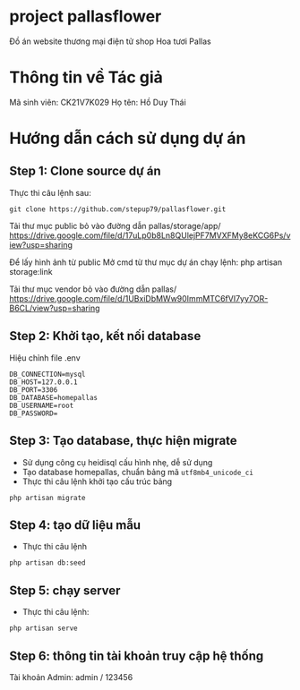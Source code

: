 # project pallasflower
Đồ án website thương mại điện tử shop Hoa tươi Pallas

# Thông tin về Tác giả
Mã sinh viên: CK21V7K029
Họ tên: Hồ Duy Thái

# Hướng dẫn cách sử dụng dự án
## Step 1: Clone source dự án
Thực thi câu lệnh sau:
```
git clone https://github.com/stepup79/pallasflower.git
```

Tải thư mục public bỏ vào đường dẫn pallas/storage/app/
https://drive.google.com/file/d/17uLp0b8Ln8QUlejPF7MVXFMy8eKCG6Ps/view?usp=sharing

Để lấy hình ảnh từ public
Mở cmd từ thư mục dự án chạy lệnh: php artisan storage:link

Tải thư mục vendor bỏ vào đường dẫn pallas/
https://drive.google.com/file/d/1UBxiDbMWw90ImmMTC6fVI7yy7OR-B6CL/view?usp=sharing

## Step 2: Khởi tạo, kết nối database
Hiệu chỉnh file .env
```
DB_CONNECTION=mysql
DB_HOST=127.0.0.1
DB_PORT=3306
DB_DATABASE=homepallas
DB_USERNAME=root
DB_PASSWORD=
```

## Step 3: Tạo database, thực hiện migrate
- Sử dụng công cụ heidisql cấu hình nhẹ, dễ sử dụng
- Tạo database homepallas, chuẩn bảng mã `utf8mb4_unicode_ci`
- Thực thi câu lệnh khởi tạo cấu trúc bảng
```
php artisan migrate
```

## Step 4: tạo dữ liệu mẫu
- Thực thi câu lệnh
```
php artisan db:seed
```

## Step 5: chạy server
- Thực thi câu lệnh:
```
php artisan serve
```

## Step 6: thông tin tài khoản truy cập hệ thống
Tài khoản Admin:
admin / 123456

